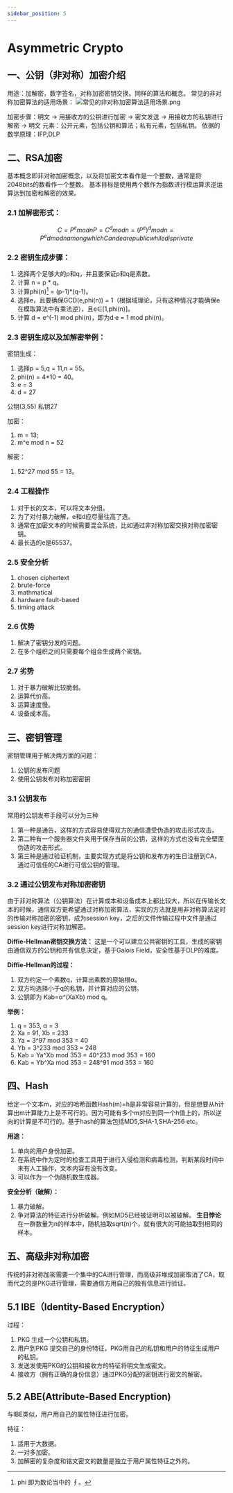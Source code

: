 ```yaml
---
sidebar_position: 5
---
```


# Asymmetric Crypto

## 一、公钥（非对称）加密介绍
用途：加解密，数字签名，对称加密密钥交换。同样的算法和概念。
常见的非对称加密算法的适用场景：
![常见的非对称加密算法适用场景.png](https://upload-images.jianshu.io/upload_images/23770791-f11a9993419bbfbf.png?imageMogr2/auto-orient/strip%7CimageView2/2/w/1240)

加密步骤：明文 -> 用接收方的公钥进行加密 -> 密文发送 -> 用接收方的私钥进行解密 -> 明文
元素：公开元素，包括公钥和算法；私有元素，包括私钥。
依据的数学原理：IFP,DLP
## 二、RSA加密
基本概念即非对称加密概念，以及将加密文本看作是一个整数，通常是将2048bits的数看作一个整数。
基本目标是使用两个数作为指数进行模运算求逆运算达到加密和解密的效果。
### 2.1 加解密形式：
```math
C = P^e mod n
P = C^d mod n = (P^e)^d mod n = P^ed mod n
among which C and e are public while d is private
```
### 2.2 密钥生成步骤：
1. 选择两个足够大的p和q，并且要保证p和q是素数。
2. 计算 n = p * q。
3. 计算phi(n)[^1] = (p-1)*(q-1)。
4. 选择e，且要确保GCD(e,phi(n)) = 1（根据域理论，只有这种情况才能确保e在模取算法中有乘法逆），且e∈[1,phi(n)]。
5. 计算 d = e^(-1) mod phi(n)，即为d·e = 1 mod phi(n)。

### 2.3 密钥生成以及加解密举例：
密钥生成：
1. 选择p = 5,q = 11,n = 55。
2. phi(n) = 4*10 = 40。
3. e = 3
4. d = 27

公钥(3,55) 私钥27

加密：
1. m = 13;
2. m^e mod n = 52

解密：
1. 52^27 mod 55 = 13。

### 2.4 工程操作
1. 对于长的文本，可以将文本分组。
2. 为了对付暴力破解，e和d应尽量往高了选。
3. 通常在加密文本的时候需要混合系统，比如通过非对称加密交换对称加密密钥。
4. 最长选的e是65537。

### 2.5 安全分析
1. chosen ciphertext
2. brute-force
3. mathmatical
4. hardware fault-based
5. timing attack

### 2.6 优势
1. 解决了密钥分发的问题。
2. 在多个组织之间只需要每个组合生成两个密钥。

### 2.7 劣势
1. 对于暴力破解比较脆弱。
2. 运算代价高。
3. 运算速度慢。
4. 设备成本高。

## 三、密钥管理
密钥管理用于解决两方面的问题：
1. 公钥的发布问题
2. 使用公钥发布对称加密密钥
### 3.1 公钥发布
常用的公钥发布手段可以分为三种
1. 第一种是通告，这样的方式容易使得双方的通信遭受伪造的攻击形式攻击。
2. 第二种有一个服务器文件夹用于保存当前的公钥，这样的方式也没有完全壁面伪造的攻击形式。
3. 第三种是通过验证机制，主要实现方式是将公钥和发布方的生日注册到CA，通过可信任的CA进行可信公钥的管理。

### 3.2 通过公钥发布对称加密密钥
由于非对称算法（公钥算法）在计算成本和设备成本上都比较大，所以在传输长文本的时候，通信双方更希望通过对称加密算法，实现的方法就是用非对称算法定时的传输对称加密的密钥，成为session key，之后的文件传输过程中文件是通过session key进行对称加解密。

**Diffie-Hellman密钥交换方法：**
这是一个可以建立公共密钥的工具，生成的密钥由通信双方的公钥和共有信息决定，基于Galois Field，安全性基于DLP的难度。

**Diffie-Hellman的过程：**
1. 双方约定一个素数q，计算出素数的原始根α。
2. 双方均选择小于q的私钥，并计算对应的公钥。
3. 公钥即为 Kab=α^(XaXb) mod q。

**举例：**
1. q = 353, α = 3
2. Xa = 91, Xb = 233
3. Ya = 3^97 mod 353 = 40
4. Yb = 3^233 mod 353 = 248
5. Kab = Ya^Xb mod 353 = 40^233 mod 353 = 160
6. Kab = Yb^Xa mod 353 = 248^91 mod 353 = 160

## 四、Hash
给定一个文本m，对应的哈希函数Hash(m)=h是非常容易计算的，但是想要从h计算出m计算能力上是不可行的。因为可能有多个m对应到同一个h值上的，所以逆向的计算是不可行的。基于hash的算法包括MD5,SHA-1,SHA-256 etc。

**用途：**
1. 单向的用户身份加密。
2. 在系统中作为定时的检查工具用于进行入侵检测和病毒检测，判断某段时间中未有人工操作，文本内容有没有改变。
3. 可以作为一个伪随机数生成器。

**安全分析（破解）：**
1. 暴力破解。
2. 争对算法的特征进行分析破解。例如MD5已经被证明可以被破解。
**生日悖论**
在一群数量为n的样本中，随机抽取sqrt(n)个，就有很大的可能抽取到相同的样本。

## 五、高级非对称加密
传统的非对称加密需要一个集中的CA进行管理，而高级非堆成加密取消了CA，取而代之的是PKG进行管理，需要通信方用自己的独有信息进行验证。
## 5.1 IBE（Identity-Based Encryption）
过程：
1. PKG 生成一个公钥和私钥。
2. 用户到PKG 提交自己的身份特征，PKG用自己的私钥和用户的特征生成用户的私钥。
3. 发送发使用PKG的公钥和接收方的特征将明文生成密文。
4. 接收方（拥有正确的身份信息）通过PKG分配的密钥进行密文的解密。

## 5.2 ABE(Attribute-Based Encryption)
与IBE类似，用户用自己的属性特征进行加密。

特征：
1. 适用于大数据。
2. 一对多加密。
3. 加解密的复杂度和铭文密文的数量是独立于用户属性特征之外的。

[^1]: phi 即为数论当中的 ∮。